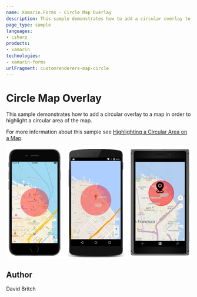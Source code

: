 ```yaml
---
name: Xamarin.Forms - Circle Map Overlay
description: This sample demonstrates how to add a circular overlay to a map in order to highlight a circular area of the map.
page_type: sample
languages:
- csharp
products:
- xamarin
technologies:
- xamarin-forms
urlFragment: customrenderers-map-circle
---
```

# Circle Map Overlay

This sample demonstrates how to add a circular overlay to a map in order to highlight a circular area of the map.

For more information about this sample see [Highlighting a Circular Area on a Map](http://developer.xamarin.com/guides/xamarin-forms/custom-renderer/map/circle-map-overlay/).

![Circle Map Overlay application screenshot](Screenshots/01All.png "Circle Map Overlay application screenshot")

## Author

David Britch
